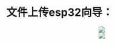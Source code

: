 # 文件上传esp32向导：
<div align="center">
  <img src="https://github.com/zhou19830318/xiaozhi_micropython/blob/main/StepsForUploadingFiles/Step%201.png">
</div>

<div align="center">
  <img src="https://github.com/zhou19830318/xiaozhi_micropython/blob/main/StepsForUploadingFiles/Step%202.png">
</div>

